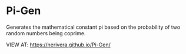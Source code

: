 # Pi-Gen
Generates the mathematical constant pi based on the probability of two random numbers being coprime.

VIEW AT:
https://nerivera.github.io/Pi-Gen/
